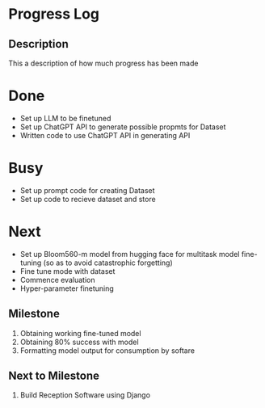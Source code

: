 
# Progress Log

## Description
This a description of how much progress has been made

# Done
- Set up LLM to be finetuned
- Set up ChatGPT API to generate possible propmts for Dataset
- Written code to use ChatGPT API in generating API
# Busy
- Set up prompt code for creating Dataset
- Set up code to recieve dataset and store

# Next
- Set up Bloom560-m model from hugging face for multitask model fine-tuning (so as to avoid catastrophic forgetting)
- Fine tune mode with dataset
- Commence evaluation 
- Hyper-parameter finetuning

## Milestone
1. Obtaining working fine-tuned model
2. Obtaining 80% success with model
3. Formatting model output for consumption by softare

## Next to Milestone
1. Build Reception Software using Django
